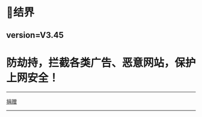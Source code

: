 # 🧿结界
## version=V3.45
# 防劫持，拦截各类广告、恶意网站，保护上网安全！
***
[          捐赠](https://share.weiyun.com/WMKPV6Gh)
***